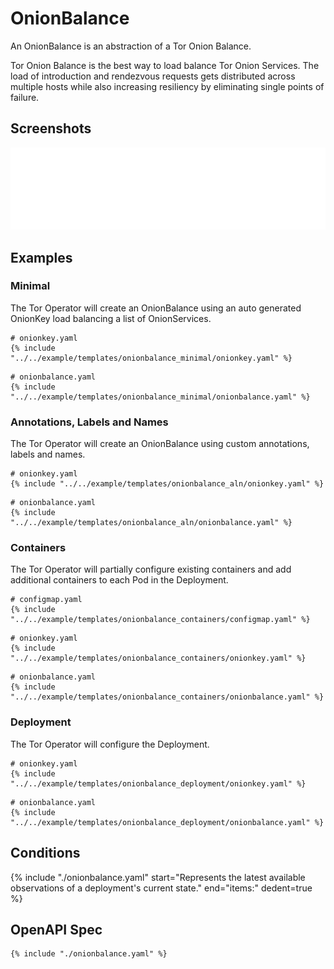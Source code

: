# OnionBalance

An OnionBalance is an abstraction of a Tor Onion Balance.

Tor Onion Balance is the best way to load balance Tor Onion Services. The
load of introduction and rendezvous requests gets distributed across
multiple hosts while also increasing resiliency by eliminating single
points of failure.

## Screenshots

![OnionBalance](./onionbalance.svg)

## Examples

### Minimal

The Tor Operator will create an OnionBalance using an auto generated OnionKey load balancing a list of OnionServices.

```
# onionkey.yaml
{% include "../../example/templates/onionbalance_minimal/onionkey.yaml" %}
```

```
# onionbalance.yaml
{% include "../../example/templates/onionbalance_minimal/onionbalance.yaml" %}
```

### Annotations, Labels and Names

The Tor Operator will create an OnionBalance using custom annotations, labels and names.

```
# onionkey.yaml
{% include "../../example/templates/onionbalance_aln/onionkey.yaml" %}
```

```
# onionbalance.yaml
{% include "../../example/templates/onionbalance_aln/onionbalance.yaml" %}
```

### Containers

The Tor Operator will partially configure existing containers and add additional containers to each Pod in the Deployment.

```
# configmap.yaml
{% include "../../example/templates/onionbalance_containers/configmap.yaml" %}
```

```
# onionkey.yaml
{% include "../../example/templates/onionbalance_containers/onionkey.yaml" %}
```

```
# onionbalance.yaml
{% include "../../example/templates/onionbalance_containers/onionbalance.yaml" %}
```

### Deployment

The Tor Operator will configure the Deployment.

```
# onionkey.yaml
{% include "../../example/templates/onionbalance_deployment/onionkey.yaml" %}
```

```
# onionbalance.yaml
{% include "../../example/templates/onionbalance_deployment/onionbalance.yaml" %}
```

## Conditions

{%
  include "./onionbalance.yaml"
  start="Represents the latest available observations of a deployment's current state."
  end="items:"
  dedent=true
%}

## OpenAPI Spec

```
{% include "./onionbalance.yaml" %}
```

